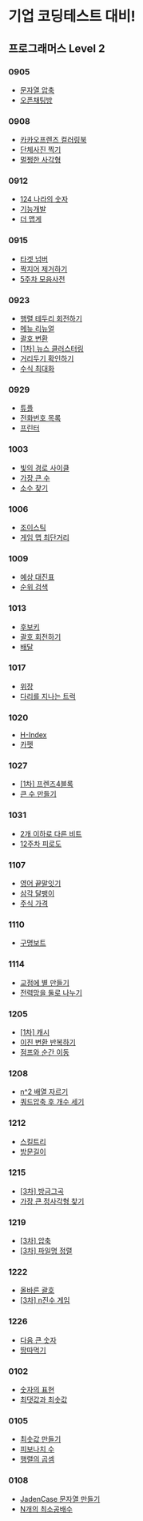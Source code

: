 # 기업 코딩테스트 대비!

## 프로그래머스 Level 2

### 0905

- [문자열 압축](https://programmers.co.kr/learn/courses/30/lessons/60057)
- [오픈채팅방](https://programmers.co.kr/learn/courses/30/lessons/42888)

### 0908

- [카카오프렌즈 컬러링북](https://programmers.co.kr/learn/courses/30/lessons/1829)
- [단체사진 찍기](https://programmers.co.kr/learn/courses/30/lessons/1835)
- [멀쩡한 사각형](https://programmers.co.kr/learn/courses/30/lessons/62048)

### 0912

- [124 나라의 숫자](https://programmers.co.kr/learn/courses/30/lessons/12899)
- [기능개발](https://programmers.co.kr/learn/courses/30/lessons/42586)
- [더 맵게](https://programmers.co.kr/learn/courses/30/lessons/42626)

### 0915

- [타겟 넘버](https://programmers.co.kr/learn/courses/30/lessons/43165)
- [짝지어 제거하기](https://programmers.co.kr/learn/courses/30/lessons/12973)
- [5주차 모음사전](https://programmers.co.kr/learn/courses/30/lessons/84512)

### 0923

- [행렬 테두리 회전하기](https://programmers.co.kr/learn/courses/30/lessons/77485)
- [메뉴 리뉴얼](https://programmers.co.kr/learn/courses/30/lessons/72411)
- [괄호 변환](https://programmers.co.kr/learn/courses/30/lessons/60058)
- [[1차] 뉴스 클러스터링](https://programmers.co.kr/learn/courses/30/lessons/17677)
- [거리두기 확인하기](https://programmers.co.kr/learn/courses/30/lessons/81302)
- [수식 최대화](https://programmers.co.kr/learn/courses/30/lessons/67257)

### 0929

- [튜플](https://programmers.co.kr/learn/courses/30/lessons/64065)
- [전화번호 목록](https://programmers.co.kr/learn/courses/30/lessons/42577)
- [프린터](https://programmers.co.kr/learn/courses/30/lessons/42587)

### 1003

- [빛의 경로 사이클](https://programmers.co.kr/learn/courses/30/lessons/86052)
- [가장 큰 수](https://programmers.co.kr/learn/courses/30/lessons/42746)
- [소수 찾기](https://programmers.co.kr/learn/courses/30/lessons/42839)

### 1006

- [조이스틱](https://programmers.co.kr/learn/courses/30/lessons/42860)
- [게임 맵 최단거리](https://programmers.co.kr/learn/courses/30/lessons/1844)

### 1009

- [예상 대진표](https://programmers.co.kr/learn/courses/30/lessons/12985)
- [순위 검색](https://programmers.co.kr/learn/courses/30/lessons/72412)

### 1013

- [후보키](https://programmers.co.kr/learn/courses/30/lessons/42890)
- [괄호 회전하기](https://programmers.co.kr/learn/courses/30/lessons/76502)
- [배달](https://programmers.co.kr/learn/courses/30/lessons/12978)

### 1017

- [위장](https://programmers.co.kr/learn/courses/30/lessons/42578)
- [다리를 지나는 트럭](https://programmers.co.kr/learn/courses/30/lessons/42583)

### 1020

- [H-Index](https://programmers.co.kr/learn/courses/30/lessons/42747)
- [카펫](https://programmers.co.kr/learn/courses/30/lessons/42842)

### 1027

- [[1차] 프렌즈4블록](https://programmers.co.kr/learn/courses/30/lessons/17679)
- [큰 수 만들기](https://programmers.co.kr/learn/courses/30/lessons/42883)

### 1031

- [2개 이하로 다른 비트](https://programmers.co.kr/learn/courses/30/lessons/77885)
- [12주차 피로도](https://programmers.co.kr/learn/courses/30/lessons/87946)

### 1107

- [영어 끝말잇기](https://programmers.co.kr/learn/courses/30/lessons/12981)
- [삼각 달팽이](https://programmers.co.kr/learn/courses/30/lessons/68645)
- [주식 가격](https://programmers.co.kr/learn/courses/30/lessons/42584)

### 1110

- [구명보트](https://programmers.co.kr/learn/courses/30/lessons/42885)

### 1114

- [교점에 별 만들기](https://programmers.co.kr/learn/courses/30/lessons/87377)
- [전력망을 둘로 나누기](https://programmers.co.kr/learn/courses/30/lessons/86971)

### 1205

- [[1차] 캐시](https://programmers.co.kr/learn/courses/30/lessons/17680)
- [이진 변환 반복하기](https://programmers.co.kr/learn/courses/30/lessons/70129)
- [점프와 순간 이동](https://programmers.co.kr/learn/courses/30/lessons/12980)

### 1208

- [n^2 배열 자르기](https://programmers.co.kr/learn/courses/30/lessons/87390)
- [쿼드압축 후 개수 세기](https://programmers.co.kr/learn/courses/30/lessons/68936)

### 1212

- [스킬트리](https://programmers.co.kr/learn/courses/30/lessons/49993)
- [방문길이](https://programmers.co.kr/learn/courses/30/lessons/49994)

### 1215

- [[3차] 방금그곡](https://programmers.co.kr/learn/courses/30/lessons/17683)
- [가장 큰 정사각형 찾기](https://programmers.co.kr/learn/courses/30/lessons/12905)

### 1219

- [[3차] 압축](https://programmers.co.kr/learn/courses/30/lessons/17684)
- [[3차] 파일명 정렬](https://programmers.co.kr/learn/courses/30/lessons/17686)

### 1222

- [올바른 괄호](https://programmers.co.kr/learn/courses/30/lessons/12909)
- [[3차] n진수 게임](https://programmers.co.kr/learn/courses/30/lessons/17687)

### 1226

- [다음 큰 숫자](https://programmers.co.kr/learn/courses/30/lessons/12911)
- [땅따먹기](https://programmers.co.kr/learn/courses/30/lessons/12913)

### 0102

- [숫자의 표현](https://programmers.co.kr/learn/courses/30/lessons/12924)
- [최댓값과 최솟값](https://programmers.co.kr/learn/courses/30/lessons/12939)

### 0105

- [최솟값 만들기](https://programmers.co.kr/learn/courses/30/lessons/12941)
- [피보나치 수](https://programmers.co.kr/learn/courses/30/lessons/12945)
- [행렬의 곱셈](https://programmers.co.kr/learn/courses/30/lessons/12949)

### 0108

- [JadenCase 문자열 만들기](https://programmers.co.kr/learn/courses/30/lessons/12951)
- [N개의 최소공배수](https://programmers.co.kr/learn/courses/30/lessons/12953)
